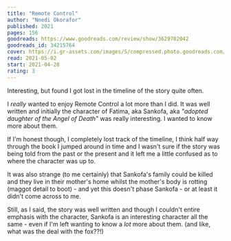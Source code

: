 ```yaml
---
title: "Remote Control"
author: "Nnedi Okorafor"
published: 2021
pages: 156
goodreads: https://www.goodreads.com/review/show/3629702042
goodreads_id: 34215764
cover: https://i.gr-assets.com/images/S/compressed.photo.goodreads.com/books/1587580886l/34215764._SY475_.jpg
read: 2021-05-02
start: 2021-04-28
rating: 3
---
```


Interesting, but found I got lost in the timeline of the story quite often.

I _really_ wanted to enjoy Remote Control a lot more than I did. It was well written and initially the character of Fatima, aka Sankofa, aka _"adopted daughter of the Angel of Death"_ was really interesting. I wanted to know more about them.

If I'm honest though, I completely lost track of the timeline, I think half way through the book I jumped around in time and I wasn't sure if the story was being told from the past or the present and it left me a little confused as to where the character was up to.

It was also strange (to me certainly) that Sankofa's family could be killed and they live in their mother's home whilst the mother's body is rotting (maggot detail to boot) - and yet this doesn't phase Sankofa - or at least it didn't come across to me.

Still, as I said, the story was well written and though I couldn't entire emphasis with the character, Sankofa is an interesting character all the same - even if I'm left wanting to know a _lot_ more about them. (and like, what was the deal with the fox??!)
